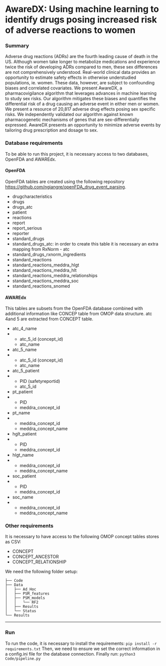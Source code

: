 # AwareDX: Using machine learning to identify drugs posing increased risk of adverse reactions to women

### Summary

Adverse drug reactions (ADRs) are the fourth leading cause of death in the US. Although women take longer to metabolize medications and experience twice the risk of developing ADRs compared to men, these sex differences are not comprehensively understood. Real-world clinical data provides an opportunity to estimate safety effects in otherwise understudied populations, ie. women. These data, however, are subject to confounding biases and correlated covariates. We present AwareDX, a pharmacovigilance algorithm that leverages advances in machine learning to study sex risks. Our algorithm mitigates these biases and quantifies the differential risk of a drug causing an adverse event in either men or women. We present a resource of 20,817 adverse drug effects posing sex specific risks. We independently validated our algorithm against known pharmacogenetic mechanisms of genes that are sex-differentially expressed. AwareDX presents an opportunity to minimize adverse events by tailoring drug prescription and dosage to sex.


### Database requirements
To be able to run this project, it is necessary access to two databases, OpenFDA and AWAREdx.

#### OpenFDA
OpenFDA tables are created using the following repository https://github.com/ngiangre/openFDA_drug_event_parsing.
- drugcharacteristics
- drugs
- drugs_atc
- patient
- reactions
- report
- report_serious
- reporter
- standard_drugs
- standard_drugs_atc: in order to create this table it is necessary an extra mapping from RxNorm - atc
- standard_drugs_rxnorm_ingredients
- standard_reactions
- standard_reactions_meddra_hlgt
- standard_reactions_meddra_hlt
- standard_reactions_meddra_relationships
- standard_reactions_meddra_soc
- standard_reactions_snomed


#### AWAREdx
This tables are subsets from the OpenFDA database combined with additional information like CONCEP table from OMOP data structure. atc 4and 5 are extracted from CONCEPT table.
- atc_4_name
- - atc_5_id (concept_id)
  - atc_name
- atc_5_name
- - atc_5_id (concept_id)
  - atc_name
- atc_5_patient
- - PID (safetyreportid)
  - atc_5_id
- pt_patient
- - PID
  - meddra_concept_id
- pt_name
- - meddra_concept_id
  - meddra_concept_name
- hglt_patient
- - PID
  - meddra_concept_id
- hlgt_name
- - meddra_concept_id
  - meddra_concept_name
- soc_patient
- - PID
  - meddra_concept_id
- soc_name
- - meddra_concept_id
  - meddra_concept_name

### Other requirements

It is necessary to have access to the following OMOP concept tables stores as CSV:
- CONCEPT
- CONCEPT_ANCESTOR
- CONCEPT_RELATIONSHIP

We need the following folder setup:
```
├── Code
├── Data
│   ├── Ad_Hoc
│   ├── PSM_features
│   ├── PSM_models
│   │   └── RF2
│   ├── Results
│   └── Status
└── Results
```

---

### Run

To run the code, it is necessary to install the requirements: ```pip install -r requirements.txt```
Then, we need to ensure we set the correct information in a config.ini file for the database connection.
Finally run: ```python3 Code/pipeline.py```
